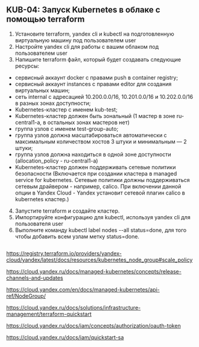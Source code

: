 ## KUB-04: Запуск Kubernetes в облаке с помощью terraform

1. Установите terraform, yandex cli и kubectl на подготовленную виртуальную машину под пользователем user
2. Настройте yandex cli для работы с вашим облаком под пользователем user
3. Напишите terraform файл, который будет создавать следующие ресурсы:
* сервисный аккаунт docker с правами push в container registry;
* сервисный аккаунт instances с правами editor для создания виртуальных машин;
* сеть internal с адресацией 10.200.0.0/16, 10.201.0.0/16 и 10.202.0.0/16 в разных зонах доступности;
* Kubernetes-кластер с именем kub-test;
* Kubernetes-кластер должен быть зональный (1 мастер в зоне ru-central1-a, в остальных зонах мастеров нет)
* группа узлов с именем test-group-auto;
* группа узлов должна масштабироваться автоматически с максимальным количеством хостов 3 штуки и минимальным — 2 штуки;
* группа узлов должна находиться в одной зоне доступности (allocation_policy - ru-central1-a)
* Kubernetes-кластер должен поддерживать сетевые политики безопасности (Включается при создании кластера в managed service for kubernetes. Сетевые политики должны поддерживаться сетевым драйвером - например, calico. При включении данной опции в Yandex Cloud - Yandex установит сетевой плагин calico в kubernetes кластер.)
4. Запустите terraform и создайте кластер.
5. Импортируйте конфигурацию для kubectl, используя yandex cli для пользователя user
6. Выполните команду kubectl label nodes --all status=done, для того чтобы добавить всем узлам метку status=done.


```

```


https://registry.terraform.io/providers/yandex-cloud/yandex/latest/docs/resources/kubernetes_node_group#scale_policy

https://cloud.yandex.ru/docs/managed-kubernetes/concepts/release-channels-and-updates

https://cloud.yandex.com/en/docs/managed-kubernetes/api-ref/NodeGroup/

https://cloud.yandex.ru/docs/solutions/infrastructure-management/terraform-quickstart

https://cloud.yandex.ru/docs/iam/concepts/authorization/oauth-token

https://cloud.yandex.ru/docs/iam/quickstart-sa



